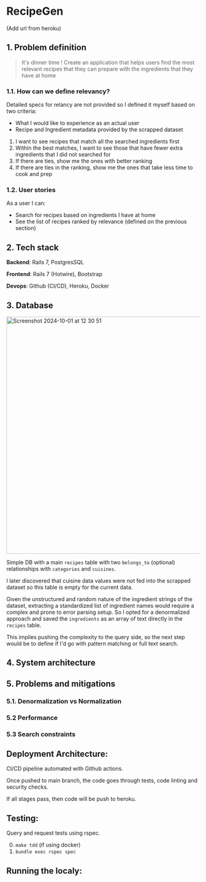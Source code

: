 # RecipeGen

(Add url from heroku)

## 1. Problem definition

> It's dinner time ! Create an application that helps users find the most relevant recipes that they can prepare with the ingredients that they have at home

### 1.1. How can we define relevancy?

Detailed specs for relancy are not provided so I defined it myself based on two criteria:

- What I would like to experience as an actual user
- Recipe and Ingredient metadata provided by the scrapped dataset

1. I want to see recipes that match all the searched ingredients first 
2. Within the best matches, I want to see those that have fewer extra ingredients that I did not searched for
3. If there are ties, show me the ones with better ranking
4. If there are ties in the ranking, show me the ones that take less time to cook and prep

### 1.2. User stories

As a user I can: 

- Search for recipes based on ingredients I have at home
- See the list of recipes ranked by relevance (defined on the previous section)

## 2. Tech stack

**Backend**: Rails 7, PostgresSQL

**Frontend**: Rails 7 (Hotwire), Bootstrap

**Devops**: Github (CI/CD), Heroku, Docker

## 3. Database

<img width="618" alt="Screenshot 2024-10-01 at 12 30 51" src="https://github.com/user-attachments/assets/cae71a53-a242-4975-89c9-18c15f5ab9ae">

Simple DB with a main `recipes` table with two `belongs_to` (optional) relationships with `categories` and `cuisines`. 

I later discovered that cuisine data values were not fed into the scrapped dataset so this table is empty for the current data.

Given the unstructured and random nature of the ingredient strings of the dataset, extracting a standardized list of ingredient names would require a complex and prone to error parsing setup. So I opted for a denormalized approach and saved the `ingredients` as an array of text directly in the `recipes` table.

This implies pushing the complexity to the query side, so the next step would be to define if I'd go with pattern matching or full text search. 

## 4. System architecture


## 5. Problems and mitigations

### 5.1. Denormalization vs Normalization

### 5.2 Performance 

### 5.3 Search constraints 

## Deployment Architecture: 

CI/CD pipeline automated with Github actions. 

Once pushed to main branch, the code goes through tests, code linting and security checks. 

If all stages pass, then code will be push to heroku. 

## Testing: 
Query and request tests using rspec. 

0. `make tdd` (if using docker)
1. `bundle exec rspec spec`


## Running the localy:

